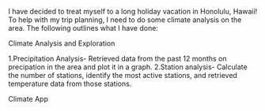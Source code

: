 I have decided to treat myself to a long holiday vacation in Honolulu, Hawaii! To help with my trip planning, I need to do some climate analysis on the area. The following outlines what I have done:

Climate Analysis and Exploration

1.Precipitation Analysis- Retrieved data from the past 12 months on precipation in the area and plot it in a graph.
2.Station analysis- Calculate the number of stations, identify the most active stations, and retrieved temperature data from those stations.

Climate App



